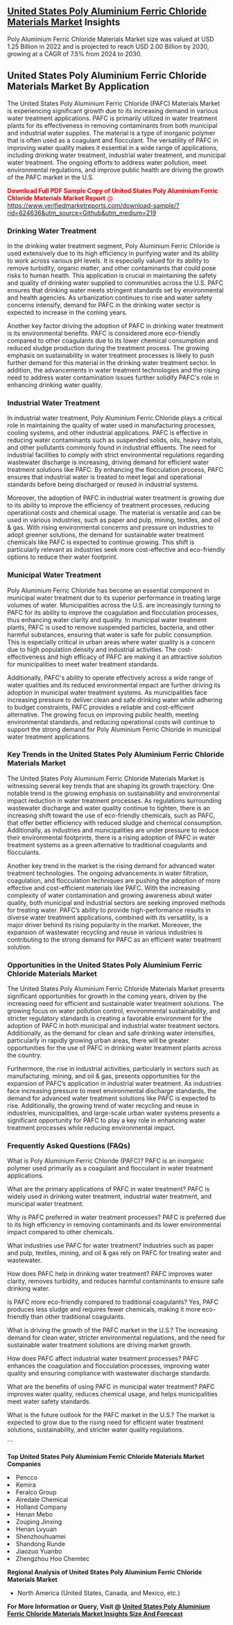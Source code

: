 <h2><a href="https://www.verifiedmarketreports.com/download-sample/?rid=624636&amp;utm_source=Github&amp;utm_medium=219" target="_blank">United States Poly Aluminium Ferric Chloride Materials Market</a> Insights</h2><p>Poly Aluminium Ferric Chloride Materials Market size was valued at USD 1.25 Billion in 2022 and is projected to reach USD 2.00 Billion by 2030, growing at a CAGR of 7.5% from 2024 to 2030.</p><p> <h2>United States Poly Aluminium Ferric Chloride Materials Market By Application</h2> <p>The United States Poly Aluminium Ferric Chloride (PAFC) Materials Market is experiencing significant growth due to its increasing demand in various water treatment applications. PAFC is primarily utilized in water treatment plants for its effectiveness in removing contaminants from both municipal and industrial water supplies. The material is a type of inorganic polymer that is often used as a coagulant and flocculant. The versatility of PAFC in improving water quality makes it essential in a wide range of applications, including drinking water treatment, industrial water treatment, and municipal water treatment. The ongoing efforts to address water pollution, meet environmental regulations, and improve public health are driving the growth of the PAFC market in the U.S. <p><span class=""><span style="color: #ff0000;"><strong>Download Full PDF Sample Copy of United States Poly Aluminium Ferric Chloride Materials Market Report</strong> @ </span><a href="https://www.verifiedmarketreports.com/download-sample/?rid=624636&amp;utm_source=Github&amp;utm_medium=219" target="_blank">https://www.verifiedmarketreports.com/download-sample/?rid=624636&amp;utm_source=Github&amp;utm_medium=219</a></span></p></p> <h3>Drinking Water Treatment</h3> <p>In the drinking water treatment segment, Poly Aluminium Ferric Chloride is used extensively due to its high efficiency in purifying water and its ability to work across various pH levels. It is especially valued for its ability to remove turbidity, organic matter, and other contaminants that could pose risks to human health. This application is crucial in maintaining the safety and quality of drinking water supplied to communities across the U.S. PAFC ensures that drinking water meets stringent standards set by environmental and health agencies. As urbanization continues to rise and water safety concerns intensify, demand for PAFC in the drinking water sector is expected to increase in the coming years. <p>Another key factor driving the adoption of PAFC in drinking water treatment is its environmental benefits. PAFC is considered more eco-friendly compared to other coagulants due to its lower chemical consumption and reduced sludge production during the treatment process. The growing emphasis on sustainability in water treatment processes is likely to push further demand for this material in the drinking water treatment sector. In addition, the advancements in water treatment technologies and the rising need to address water contamination issues further solidify PAFC's role in enhancing drinking water quality.</p> <h3>Industrial Water Treatment</h3> <p>In industrial water treatment, Poly Aluminium Ferric Chloride plays a critical role in maintaining the quality of water used in manufacturing processes, cooling systems, and other industrial applications. PAFC is effective in reducing water contaminants such as suspended solids, oils, heavy metals, and other pollutants commonly found in industrial effluents. The need for industrial facilities to comply with strict environmental regulations regarding wastewater discharge is increasing, driving demand for efficient water treatment solutions like PAFC. By enhancing the flocculation process, PAFC ensures that industrial water is treated to meet legal and operational standards before being discharged or reused in industrial systems. <p>Moreover, the adoption of PAFC in industrial water treatment is growing due to its ability to improve the efficiency of treatment processes, reducing operational costs and chemical usage. The material is versatile and can be used in various industries, such as paper and pulp, mining, textiles, and oil & gas. With rising environmental concerns and pressure on industries to adopt greener solutions, the demand for sustainable water treatment chemicals like PAFC is expected to continue growing. This shift is particularly relevant as industries seek more cost-effective and eco-friendly options to reduce their water footprint.</p> <h3>Municipal Water Treatment</h3> <p>Poly Aluminium Ferric Chloride has become an essential component in municipal water treatment due to its superior performance in treating large volumes of water. Municipalities across the U.S. are increasingly turning to PAFC for its ability to improve the coagulation and flocculation processes, thus enhancing water clarity and quality. In municipal water treatment plants, PAFC is used to remove suspended particles, bacteria, and other harmful substances, ensuring that water is safe for public consumption. This is especially critical in urban areas where water quality is a concern due to high population density and industrial activities. The cost-effectiveness and high efficacy of PAFC are making it an attractive solution for municipalities to meet water treatment standards. <p>Additionally, PAFC's ability to operate effectively across a wide range of water qualities and its reduced environmental impact are further driving its adoption in municipal water treatment systems. As municipalities face increasing pressure to deliver clean and safe drinking water while adhering to budget constraints, PAFC provides a reliable and cost-efficient alternative. The growing focus on improving public health, meeting environmental standards, and reducing operational costs will continue to support the strong demand for Poly Aluminium Ferric Chloride in municipal water treatment applications.</p> <h3>Key Trends in the United States Poly Aluminium Ferric Chloride Materials Market</h3> <p>The United States Poly Aluminium Ferric Chloride Materials Market is witnessing several key trends that are shaping its growth trajectory. One notable trend is the growing emphasis on sustainability and environmental impact reduction in water treatment processes. As regulations surrounding wastewater discharge and water quality continue to tighten, there is an increasing shift toward the use of eco-friendly chemicals, such as PAFC, that offer better efficiency with reduced sludge and chemical consumption. Additionally, as industries and municipalities are under pressure to reduce their environmental footprints, there is a rising adoption of PAFC in water treatment systems as a green alternative to traditional coagulants and flocculants.</p> <p>Another key trend in the market is the rising demand for advanced water treatment technologies. The ongoing advancements in water filtration, coagulation, and flocculation techniques are pushing the adoption of more effective and cost-efficient materials like PAFC. With the increasing complexity of water contamination and growing awareness about water quality, both municipal and industrial sectors are seeking improved methods for treating water. PAFC’s ability to provide high-performance results in diverse water treatment applications, combined with its versatility, is a major driver behind its rising popularity in the market. Moreover, the expansion of wastewater recycling and reuse in various industries is contributing to the strong demand for PAFC as an efficient water treatment solution.</p> <h3>Opportunities in the United States Poly Aluminium Ferric Chloride Materials Market</h3> <p>The United States Poly Aluminium Ferric Chloride Materials Market presents significant opportunities for growth in the coming years, driven by the increasing need for efficient and sustainable water treatment solutions. The growing focus on water pollution control, environmental sustainability, and stricter regulatory standards is creating a favorable environment for the adoption of PAFC in both municipal and industrial water treatment sectors. Additionally, as the demand for clean and safe drinking water intensifies, particularly in rapidly growing urban areas, there will be greater opportunities for the use of PAFC in drinking water treatment plants across the country.</p> <p>Furthermore, the rise in industrial activities, particularly in sectors such as manufacturing, mining, and oil & gas, presents opportunities for the expansion of PAFC’s application in industrial water treatment. As industries face increasing pressure to meet environmental discharge standards, the demand for advanced water treatment solutions like PAFC is expected to rise. Additionally, the growing trend of water recycling and reuse in industries, municipalities, and large-scale urban water systems presents a significant opportunity for PAFC to play a key role in enhancing water treatment processes while reducing environmental impact.</p> <h3>Frequently Asked Questions (FAQs)</h3> <p>What is Poly Aluminium Ferric Chloride (PAFC)? PAFC is an inorganic polymer used primarily as a coagulant and flocculant in water treatment applications.</p> <p>What are the primary applications of PAFC in water treatment? PAFC is widely used in drinking water treatment, industrial water treatment, and municipal water treatment.</p> <p>Why is PAFC preferred in water treatment processes? PAFC is preferred due to its high efficiency in removing contaminants and its lower environmental impact compared to other chemicals.</p> <p>What industries use PAFC for water treatment? Industries such as paper and pulp, textiles, mining, and oil & gas rely on PAFC for treating water and wastewater.</p> <p>How does PAFC help in drinking water treatment? PAFC improves water clarity, removes turbidity, and reduces harmful contaminants to ensure safe drinking water.</p> <p>Is PAFC more eco-friendly compared to traditional coagulants? Yes, PAFC produces less sludge and requires fewer chemicals, making it more eco-friendly than other traditional coagulants.</p> <p>What is driving the growth of the PAFC market in the U.S.? The increasing demand for clean water, stricter environmental regulations, and the need for sustainable water treatment solutions are driving market growth.</p> <p>How does PAFC affect industrial water treatment processes? PAFC enhances the coagulation and flocculation processes, improving water quality and ensuring compliance with wastewater discharge standards.</p> <p>What are the benefits of using PAFC in municipal water treatment? PAFC improves water quality, reduces chemical usage, and helps municipalities meet water safety standards.</p> <p>What is the future outlook for the PAFC market in the U.S.? The market is expected to grow due to the rising need for efficient water treatment solutions, sustainability, and stricter water quality regulations.</p> ```</p><p><strong>Top United States Poly Aluminium Ferric Chloride Materials Market Companies</strong></p><div data-test-id=""><p><li>Pencco</li><li> Kemira</li><li> Feralco Group</li><li> Airedale Chemical</li><li> Holland Company</li><li> Henan Mebo</li><li> Zouping Jinxing</li><li> Henan Lvyuan</li><li> Shenzhouhuamei</li><li> Shandong Runde</li><li> Jiaozuo Yuanbo</li><li> Zhengzhou Hoo Chemtec</li></p><div><strong>Regional Analysis of&nbsp;United States Poly Aluminium Ferric Chloride Materials Market</strong></div><ul><li dir="ltr"><p dir="ltr">North America&nbsp;(United States, Canada, and Mexico, etc.)</p></li></ul><p><strong>For More Information or Query, Visit @&nbsp;</strong><strong><a href="https://www.verifiedmarketreports.com/product/poly-aluminium-ferric-chloride-materials-market/?utm_source=Github&amp;utm_medium=219" target="_blank">United States Poly Aluminium Ferric Chloride Materials Market Insights Size And Forecast</a></strong></p></div>
